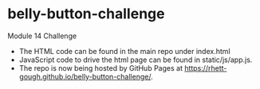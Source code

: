 # belly-button-challenge
Module 14 Challenge

* The HTML code can be found in the main repo under index.html
* JavaScript code to drive the html page can be found in static/js/app.js.
* The repo is now being hosted by GitHub Pages at https://rhett-gough.github.io/belly-button-challenge/.
